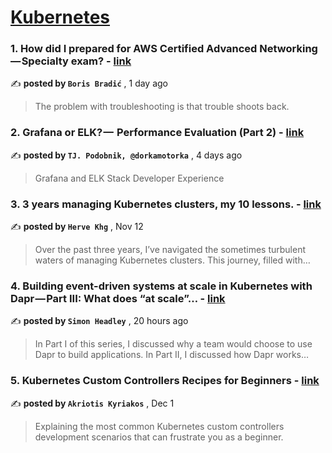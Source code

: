 
<h1><a href=https://medium.com/tag/kubernetes/recommended target="_blank" rel="noopener noreferrer">Kubernetes</a></h1>
<h3>1. How did I prepared for AWS Certified Advanced Networking — Specialty exam? - <a href=https://medium.com/@boris.bradic/how-did-i-prepared-for-aws-certified-advanced-networking-specialty-exam-f0e00aed18d2?source=tag_recommended_feed---------0-84----------kubernetes----------e949273e_bdef_4676_8ab1_5594b09cced8------- target="_blank" rel="noopener noreferrer">link</a></h3>

✍️ **posted by `Boris Bradić`** <date> , 1 day ago</date>

<blockquote>The problem with troubleshooting is that trouble shoots back.</blockquote>

<h3>2. Grafana or ELK? —  Performance Evaluation (Part 2) - <a href=https://medium.com/gitconnected/grafana-or-elk-performance-evaluation-part-2-65c8ace147ae?source=tag_recommended_feed---------1-107----------kubernetes----------e949273e_bdef_4676_8ab1_5594b09cced8------- target="_blank" rel="noopener noreferrer">link</a></h3>

✍️ **posted by `TJ. Podobnik, @dorkamotorka`** <date> , 4 days ago</date>

<blockquote>Grafana and ELK Stack Developer Experience</blockquote>

<h3>3. 3 years managing Kubernetes clusters, my 10 lessons. - <a href=https://medium.com/@hervekhg/3-years-managing-kubernetes-clusters-my-10-lessons-b565a5509f0e?source=tag_recommended_feed---------2-85----------kubernetes----------e949273e_bdef_4676_8ab1_5594b09cced8------- target="_blank" rel="noopener noreferrer">link</a></h3>

✍️ **posted by `Herve Khg`** <date> , Nov 12</date>

<blockquote>Over the past three years, I’ve navigated the sometimes turbulent waters of managing Kubernetes clusters. This journey, filled with…</blockquote>

<h3>4. Building event-driven systems at scale in Kubernetes with Dapr — Part III: What does “at scale”… - <a href=https://medium.com/@headleysj/building-event-driven-systems-at-scale-in-kubernetes-with-dapr-part-iii-what-does-at-scale-7c15dfa64338?source=tag_recommended_feed---------3-84----------kubernetes----------e949273e_bdef_4676_8ab1_5594b09cced8------- target="_blank" rel="noopener noreferrer">link</a></h3>

✍️ **posted by `Simon Headley`** <date> , 20 hours ago</date>

<blockquote>In Part I of this series, I discussed why a team would choose to use Dapr to build applications. In Part II, I discussed how Dapr works…</blockquote>

<h3>5. Kubernetes Custom Controllers Recipes for Beginners - <a href=https://medium.com/itnext/kubernetes-custom-controllers-recipes-for-beginners-bbc286c05ef8?source=tag_recommended_feed---------4-107----------kubernetes----------e949273e_bdef_4676_8ab1_5594b09cced8------- target="_blank" rel="noopener noreferrer">link</a></h3>

✍️ **posted by `Akriotis Kyriakos`** <date> , Dec 1</date>

<blockquote>Explaining the most common Kubernetes custom controllers development scenarios that can frustrate you as a beginner.</blockquote>


